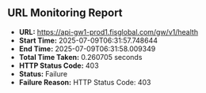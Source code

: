 ## URL Monitoring Report

- **URL:** https://api-gw1-prod1.fisglobal.com/gw/v1/health
- **Start Time:** 2025-07-09T06:31:57.748644
- **End Time:** 2025-07-09T06:31:58.009349
- **Total Time Taken:** 0.260705 seconds
- **HTTP Status Code:** 403
- **Status:** Failure
- **Failure Reason:** HTTP Status Code: 403
